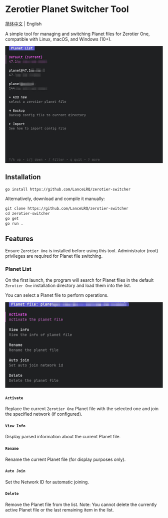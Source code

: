 # Zerotier Planet Switcher Tool

[简体中文](../README.md) | English

A simple tool for managing and switching Planet files for Zerotier One, compatible with Linux, macOS, and Windows (10+).

![Main Program Menu](./thumb1.jpg)

## Installation
```shell
go install https://github.com/LanceLRQ/zerotier-switcher
```
Alternatively, download and compile it manually:

```shell
git clone https://github.com/LanceLRQ/zerotier-switcher
cd zerotier-switcher
go get
go run .
```

## Features

Ensure `Zerotier One` is installed before using this tool. Administrator (root) privileges are required for Planet file switching.

### Planet List

On the first launch, the program will search for Planet files in the default `Zerotier One` installation directory and load them into the list.

You can select a Planet file to perform operations.

![File List](./thumb2.jpg)

#### `Activate`

Replace the current `Zerotier One` Planet file with the selected one and join the specified network (if configured).

#### `View Info`

Display parsed information about the current Planet file.

#### `Rename`

Rename the current Planet file (for display purposes only).

#### `Auto Join`

Set the Network ID for automatic joining.

#### `Delete`

Remove the Planet file from the list. Note: You cannot delete the currently active Planet file or the last remaining item in the list.
